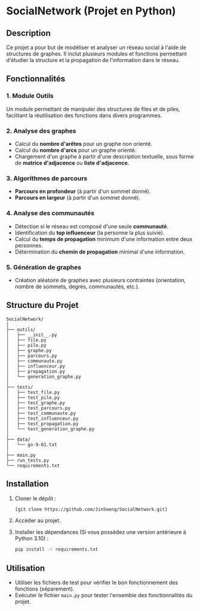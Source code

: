 # SocialNetwork (Projet en Python)

## Description
Ce projet a pour but de modéliser et analyser un réseau social à l'aide de structures de graphes. Il inclut plusieurs modules et fonctions permettant d'étudier la structure et la propagation de l'information dans le réseau.

## Fonctionnalités

### 1. Module Outils
Un module permettant de manipuler des structures de files et de piles, facilitant la réutilisation des fonctions dans divers programmes.

### 2. Analyse des graphes
- Calcul du **nombre d'arêtes** pour un graphe non orienté.
- Calcul du **nombre d'arcs** pour un graphe orienté.
- Chargement d'un graphe à partir d'une description textuelle, sous forme de **matrice d'adjacence** ou **liste d'adjacence**.

### 3. Algorithmes de parcours
- **Parcours en profondeur** (à partir d'un sommet donné).
- **Parcours en largeur** (à partir d'un sommet donné).

### 4. Analyse des communautés
- Détection si le réseau est composé d'une seule **communauté**.
- Identification du **top influenceur** (la personne la plus suivie).
- Calcul du **temps de propagation** minimum d'une information entre deux personnes.
- Détermination du **chemin de propagation** minimal d'une information.

### 5. Génération de graphes
- Création aléatoire de graphes avec plusieurs contraintes (orientation, nombre de sommets, degrés, communautés, etc.).

## Structure du Projet
```
SocialNetwork/
│
├── outils/
│   ├── __init__.py
│   ├── file.py
│   ├── pile.py
│   ├── graphe.py
│   ├── parcours.py
│   ├── communaute.py
│   ├── influenceur.py
│   ├── propagation.py
│   └── generation_graphe.py
│
├── tests/
│   ├── test_file.py
│   ├── test_pile.py
│   ├── test_graphe.py
│   ├── test_parcours.py
│   ├── test_communaute.py
│   ├── test_influenceur.py
│   ├── test_propagation.py
│   └── test_generation_graphe.py
│
├── data/
│   └── go-9-01.txt
│
├── main.py
├── run_tests.py
└── requirements.txt
```

## Installation
1. Cloner le dépôt :
   ```bash
   [git clone https://github.com/JinSeeng/SocialNetwork.git]
   ```
2. Accéder au projet.
   
3. Installer les dépendances (Si vous possédez une version antérieure à Python 3.10) :
   ```bash
   pip install -r requirements.txt
   ```

## Utilisation
- Utiliser les fichiers de test pour vérifier le bon fonctionnement des fonctions (séparement).
- Exécuter le fichier ```main.py``` pour tester l'ensemble des fonctionnalités du projet.

